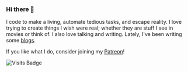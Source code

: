 ### Hi there 👋

<!--
**nizarmah/nizarmah** is a ✨ _special_ ✨ repository because its `README.md` (this file) appears on your GitHub profile.

Here are some ideas to get you started:

- 🔭 I’m currently working on ...
- 🌱 I’m currently learning ...
- 👯 I’m looking to collaborate on ...
- 🤔 I’m looking for help with ...
- 💬 Ask me about ...
- 📫 How to reach me: ...
- 😄 Pronouns: ...
- ⚡ Fun fact: ...
-->

I code to make a living, automate tedious tasks, and escape reality. I love trying to create things I wish were real; whether they are stuff I see in movies or think of. I also love talking and writing. Lately, I've been writing some [blogs](https://dev.to/nizarmah_).

If you like what I do, consider joining my [Patreon](https://www.patreon.com/nizarmah)!

![Visits Badge](https://badges.pufler.dev/visits/nizarmah/nizarmah?color=FF1654&logo=github)
